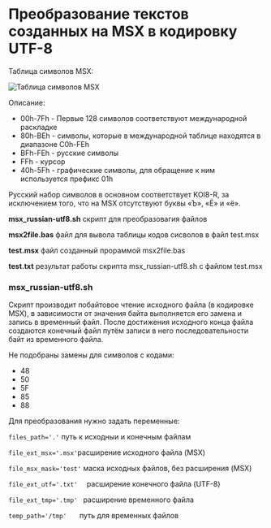 # Преобразование текстов созданных на MSX в кодировку UTF-8
Таблица символов MSX:

![Таблица символов MSX](https://www.msx.org/wiki/images/e/e0/MSX_font-russian.png)

Описание:
* 00h-7Fh - Первые 128 символов соответствуют международной раскладке
* 80h-BEh - символы, которые в международной таблице находятся в диапазоне C0h-FEh
* BFh-FEh - русские символы
* FFh - курсор
* 40h-5Fh - графические символы, для обращение к ним используется префикс 01h

Русский набор символов в основном соответствует KOI8-R, за исключением того, что на MSX отсутствуют буквы «Ъ», «Ё» и «ё». 

**msx_russian-utf8.sh** скрипт для преобразовагия файлов

**msx2file.bas** файл для вывола таблицы кодов сисволов в файл test.msx

**test.msx** файл созданный прораммой msx2file.bas

**test.txt** результат работы скрипта msx_russian-utf8.sh с файлом test.msx

### msx_russian-utf8.sh

Скрипт производит побайтовое чтение исходного файла (в кодировке MSX), в зависимости от значения байта выполняется его замена и запись в временный файл. После достижения исходного конца файла создаются конечный файл путём записи в него последовательности байт из временного файла.

Не подобраны замены для символов с кодами:
* 48
* 50
* 5F
* 85
* 88 

Для преобразования нужно задать переменные:

` files_path='.' `		путь к исходныи и конечным файлам

` file_ext_msx='.msx' `расширение исходного файла (MSX)

` file_msx_mask='test' `	маска исходных файлов, без расширения (MSX)

` file_ext_utf='.txt'	` расширение конечного файла (UTF-8)

`file_ext_tmp='.tmp' `	расширение временного файла

`temp_path='/tmp'	` путь для временных файлов

                                                        
